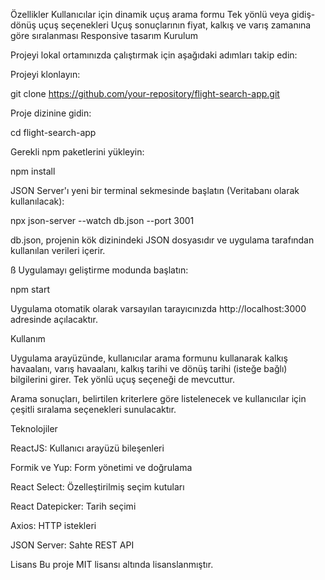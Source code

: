Özellikler
Kullanıcılar için dinamik uçuş arama formu
Tek yönlü veya gidiş-dönüş uçuş seçenekleri
Uçuş sonuçlarının fiyat, kalkış ve varış zamanına göre sıralanması
Responsive tasarım
Kurulum

Projeyi lokal ortamınızda çalıştırmak için aşağıdaki adımları takip edin:

Projeyi klonlayın:

git clone https://github.com/your-repository/flight-search-app.git

Proje dizinine gidin:

cd flight-search-app

Gerekli npm paketlerini yükleyin:

npm install

JSON Server'ı yeni bir terminal sekmesinde başlatın (Veritabanı olarak kullanılacak):

npx json-server --watch db.json --port 3001

db.json, projenin kök dizinindeki JSON dosyasıdır ve uygulama tarafından kullanılan verileri içerir.

ß
Uygulamayı geliştirme modunda başlatın:

npm start

Uygulama otomatik olarak varsayılan tarayıcınızda http://localhost:3000 adresinde açılacaktır.

Kullanım

Uygulama arayüzünde, kullanıcılar arama formunu kullanarak kalkış havaalanı, varış havaalanı, kalkış tarihi ve dönüş tarihi (isteğe bağlı) bilgilerini girer. Tek yönlü uçuş seçeneği de mevcuttur.

Arama sonuçları, belirtilen kriterlere göre listelenecek ve kullanıcılar için çeşitli sıralama seçenekleri sunulacaktır.

Teknolojiler

ReactJS: Kullanıcı arayüzü bileşenleri

Formik ve Yup: Form yönetimi ve doğrulama

React Select: Özelleştirilmiş seçim kutuları

React Datepicker: Tarih seçimi

Axios: HTTP istekleri

JSON Server: Sahte REST API

Lisans
Bu proje MIT lisansı altında lisanslanmıştır.
